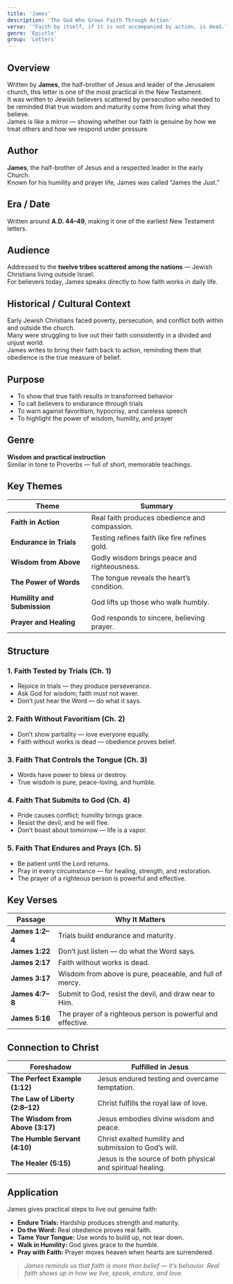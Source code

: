 ```yaml
---
title: 'James'
description: 'The God Who Grows Faith Through Action'
verse: '"Faith by itself, if it is not accompanied by action, is dead." — James 2:17'
genre: 'Epistle'
group: 'Letters'
---
```


## Overview  
Written by **James**, the half-brother of Jesus and leader of the Jerusalem church, this letter is one of the most practical in the New Testament.  
It was written to Jewish believers scattered by persecution who needed to be reminded that true wisdom and maturity come from living what they believe.  
James is like a mirror — showing whether our faith is genuine by how we treat others and how we respond under pressure.

## Author  
**James**, the half-brother of Jesus and a respected leader in the early Church.  
Known for his humility and prayer life, James was called “James the Just.”

## Era / Date  
Written around **A.D. 44–49**, making it one of the earliest New Testament letters.

## Audience  
Addressed to the **twelve tribes scattered among the nations** — Jewish Christians living outside Israel.  
For believers today, James speaks directly to how faith works in daily life.

## Historical / Cultural Context  
Early Jewish Christians faced poverty, persecution, and conflict both within and outside the church.  
Many were struggling to live out their faith consistently in a divided and unjust world.  
James writes to bring their faith back to action, reminding them that obedience is the true measure of belief.

## Purpose  
- To show that true faith results in transformed behavior  
- To call believers to endurance through trials  
- To warn against favoritism, hypocrisy, and careless speech  
- To highlight the power of wisdom, humility, and prayer  

## Genre  
**Wisdom and practical instruction**  
Similar in tone to Proverbs — full of short, memorable teachings.

## Key Themes  

| Theme | Summary |
|-------|----------|
| **Faith in Action** | Real faith produces obedience and compassion. |
| **Endurance in Trials** | Testing refines faith like fire refines gold. |
| **Wisdom from Above** | Godly wisdom brings peace and righteousness. |
| **The Power of Words** | The tongue reveals the heart’s condition. |
| **Humility and Submission** | God lifts up those who walk humbly. |
| **Prayer and Healing** | God responds to sincere, believing prayer. |

## Structure  

### 1. Faith Tested by Trials (Ch. 1)
- Rejoice in trials — they produce perseverance.  
- Ask God for wisdom; faith must not waver.  
- Don’t just hear the Word — do what it says.  

### 2. Faith Without Favoritism (Ch. 2)
- Don’t show partiality — love everyone equally.  
- Faith without works is dead — obedience proves belief.  

### 3. Faith That Controls the Tongue (Ch. 3)
- Words have power to bless or destroy.  
- True wisdom is pure, peace-loving, and humble.  

### 4. Faith That Submits to God (Ch. 4)
- Pride causes conflict; humility brings grace.  
- Resist the devil, and he will flee.  
- Don’t boast about tomorrow — life is a vapor.  

### 5. Faith That Endures and Prays (Ch. 5)
- Be patient until the Lord returns.  
- Pray in every circumstance — for healing, strength, and restoration.  
- The prayer of a righteous person is powerful and effective.  

## Key Verses  

| Passage | Why It Matters |
|----------|----------------|
| **James 1:2–4** | Trials build endurance and maturity. |
| **James 1:22** | Don’t just listen — do what the Word says. |
| **James 2:17** | Faith without works is dead. |
| **James 3:17** | Wisdom from above is pure, peaceable, and full of mercy. |
| **James 4:7–8** | Submit to God, resist the devil, and draw near to Him. |
| **James 5:16** | The prayer of a righteous person is powerful and effective. |

## Connection to Christ  

| Foreshadow | Fulfilled in Jesus |
|-------------|-------------------|
| **The Perfect Example (1:12)** | Jesus endured testing and overcame temptation. |
| **The Law of Liberty (2:8–12)** | Christ fulfills the royal law of love. |
| **The Wisdom from Above (3:17)** | Jesus embodies divine wisdom and peace. |
| **The Humble Servant (4:10)** | Christ exalted humility and submission to God’s will. |
| **The Healer (5:15)** | Jesus is the source of both physical and spiritual healing. |

## Application  
James gives practical steps to live out genuine faith:  
- **Endure Trials:** Hardship produces strength and maturity.  
- **Do the Word:** Real obedience proves real faith.  
- **Tame Your Tongue:** Use words to build up, not tear down.  
- **Walk in Humility:** God gives grace to the humble.  
- **Pray with Faith:** Prayer moves heaven when hearts are surrendered.  

> *James reminds us that faith is more than belief — it’s behavior. Real faith shows up in how we live, speak, endure, and love.*
